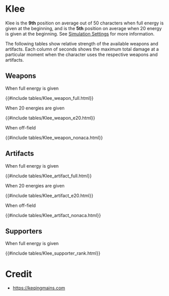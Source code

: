 # Klee

Klee is the **9th** position on average out of 50
characters when full energy is given at the beginning, and is the
**5th** position on average when 20 energy is given at the
beginning. See [Simulation Settings](./simulation_settings.md) for more
information.

The following tables show relative strength of the available weapons and
artifacts. Each column of seconds shows the maximum total damage at a
particular moment when the character uses the respective weapons and
artifacts.

## Weapons

When full energy is given

{{#include tables/Klee_weapon_full.html}}

When 20 energies are given

{{#include tables/Klee_weapon_e20.html}}

When off-field

{{#include tables/Klee_weapon_nonaca.html}}

## Artifacts

When full energy is given

{{#include tables/Klee_artifact_full.html}}

When 20 energies are given

{{#include tables/Klee_artifact_e20.html}}

When off-field

{{#include tables/Klee_artifact_nonaca.html}}

## Supporters

When full energy is given

{{#include tables/Klee_supporter_rank.html}}

# Credit

- <https://keqingmains.com>
